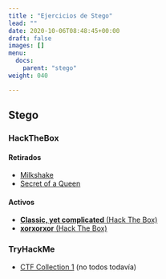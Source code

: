 ```yaml
---
title : "Ejercicios de Stego"
lead: ""
date: 2020-10-06T08:48:45+00:00
draft: false
images: []
menu:
  docs:
    parent: "stego"
weight: 040

---
```

## Stego

### HackTheBox

#### Retirados

* [Milkshake](https://app.hackthebox.eu/challenges/23)
* [Secret of a Queen](https://app.hackthebox.eu/challenges/133)

#### Activos

* [**Classic, yet complicated** (Hack The Box)](https://app.hackthebox.eu/challenges/22)
* [**xorxorxor** (Hack The Box)](https://app.hackthebox.eu/challenges/191) 

### TryHackMe

* [CTF Collection 1](https://tryhackme.com/room/ctfcollectionvol1) (no todos todavía)

